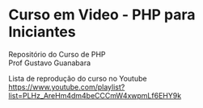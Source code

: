# Curso em Video - PHP para Iniciantes
 Repositório do Curso de PHP </br>
 Prof Gustavo Guanabara

Lista de reprodução do curso no Youtube </br>
https://www.youtube.com/playlist?list=PLHz_AreHm4dm4beCCCmW4xwpmLf6EHY9k